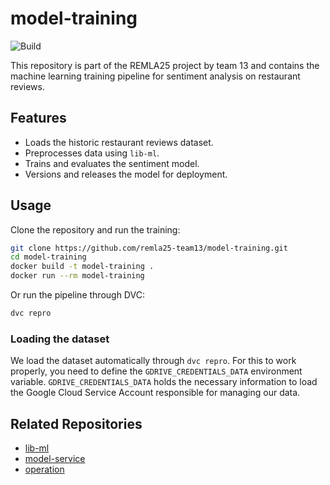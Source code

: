 # model-training

![Build](https://github.com/remla25-team13/model_training/actions/workflows/ci.yml/badge.svg)


This repository is part of the REMLA25 project by team 13 and contains the machine learning training pipeline for sentiment analysis on restaurant reviews.

## Features
- Loads the historic restaurant reviews dataset.
- Preprocesses data using `lib-ml`.
- Trains and evaluates the sentiment model.
- Versions and releases the model for deployment.

## Usage
Clone the repository and run the training:

```bash
git clone https://github.com/remla25-team13/model-training.git
cd model-training
docker build -t model-training .
docker run --rm model-training
```

Or run the pipeline through DVC:
```bash
dvc repro
```

### Loading the dataset
We load the dataset automatically through `dvc repro`. For this to work properly, you need to define the `GDRIVE_CREDENTIALS_DATA` environment variable. `GDRIVE_CREDENTIALS_DATA` holds the necessary information to load the Google Cloud Service Account responsible for managing our data.

## Related Repositories
- [lib-ml](https://github.com/remla25-team13/lib-ml)
- [model-service](https://github.com/remla25-team13/model-service)
- [operation](https://github.com/remla25-team13/operation)
